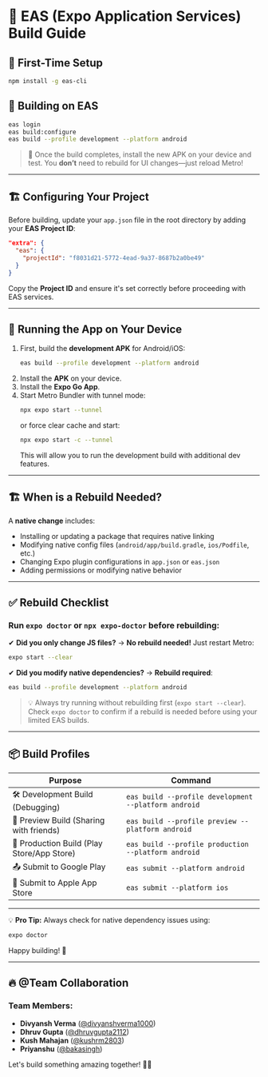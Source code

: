 # 📌 EAS (Expo Application Services) Build Guide

## 🚀 First-Time Setup
```sh
npm install -g eas-cli
```

## 🔧 Building on EAS
```sh
eas login 
eas build:configure
eas build --profile development --platform android
```
> 🎯 Once the build completes, install the new APK on your device and test.
> You **don’t** need to rebuild for UI changes—just reload Metro!

---

## 🏗️ Configuring Your Project
Before building, update your `app.json` file in the root directory by adding your **EAS Project ID**:
```json
"extra": {
  "eas": {
    "projectId": "f8031d21-5772-4ead-9a37-8687b2a0be49"
  }
}
```
Copy the **Project ID** and ensure it's set correctly before proceeding with EAS services.

---

## 📲 Running the App on Your Device
1. First, build the **development APK** for Android/iOS:
   ```sh
   eas build --profile development --platform android
   ```
2. Install the **APK** on your device.
3. Install the **Expo Go App**.
4. Start Metro Bundler with tunnel mode:
   ```sh
   npx expo start --tunnel
   ```
   or force clear cache and start:
   ```sh
   npx expo start -c --tunnel
   ```
   This will allow you to run the development build with additional dev features.

---

## 🏗️ When is a Rebuild Needed?
A **native change** includes:
- Installing or updating a package that requires native linking
- Modifying native config files (`android/app/build.gradle`, `ios/Podfile`, etc.)
- Changing Expo plugin configurations in `app.json` or `eas.json`
- Adding permissions or modifying native behavior

---

## ✅ Rebuild Checklist
### Run `expo doctor` or `npx expo-doctor` before rebuilding:
✔ **Did you only change JS files?** → **No rebuild needed!** Just restart Metro:
```sh
expo start --clear
```

✔ **Did you modify native dependencies?** → **Rebuild required**:
```sh
eas build --profile development --platform android
```

> 💡 Always try running without rebuilding first (`expo start --clear`).
> Check `expo doctor` to confirm if a rebuild is needed before using your limited EAS builds.

---

## 📦 Build Profiles
| Purpose                   | Command |
|---------------------------|---------|
| 🛠️ Development Build (Debugging) | `eas build --profile development --platform android` |
| 🔄 Preview Build (Sharing with friends) | `eas build --profile preview --platform android` |
| 🎯 Production Build (Play Store/App Store) | `eas build --profile production --platform android` |
| 📤 Submit to Google Play | `eas submit --platform android` |
| 🍏 Submit to Apple App Store | `eas submit --platform ios` |

---

💡 **Pro Tip:** Always check for native dependency issues using:
```sh
expo doctor
```

Happy building! 🚀

---

## 🔥 @Team Collaboration
### Team Members:
- **Divyansh Verma** ([@divyanshverma1000](https://github.com/divyanshverma1000))
- **Dhruv Gupta** ([@dhruvgupta2112](https://github.com/dhruvgupta2112))
- **Kush Mahajan** ([@kushrm2803](https://github.com/kushrm2803))
- **Priyanshu** ([@bakasingh](https://github.com/bakasingh))

Let's build something amazing together! 🚀💡
